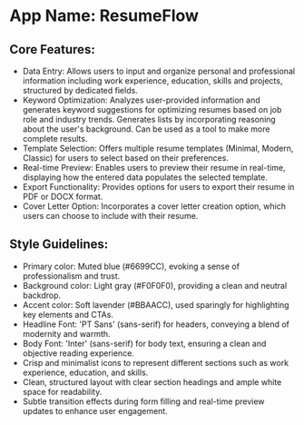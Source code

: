 # **App Name**: ResumeFlow

## Core Features:

- Data Entry: Allows users to input and organize personal and professional information including work experience, education, skills and projects, structured by dedicated fields.
- Keyword Optimization: Analyzes user-provided information and generates keyword suggestions for optimizing resumes based on job role and industry trends. Generates lists by incorporating reasoning about the user's background. Can be used as a tool to make more complete results.
- Template Selection: Offers multiple resume templates (Minimal, Modern, Classic) for users to select based on their preferences.
- Real-time Preview: Enables users to preview their resume in real-time, displaying how the entered data populates the selected template.
- Export Functionality: Provides options for users to export their resume in PDF or DOCX format.
- Cover Letter Option: Incorporates a cover letter creation option, which users can choose to include with their resume.

## Style Guidelines:

- Primary color: Muted blue (#6699CC), evoking a sense of professionalism and trust.
- Background color: Light gray (#F0F0F0), providing a clean and neutral backdrop.
- Accent color: Soft lavender (#BBAACC), used sparingly for highlighting key elements and CTAs.
- Headline Font: 'PT Sans' (sans-serif) for headers, conveying a blend of modernity and warmth.
- Body Font: 'Inter' (sans-serif) for body text, ensuring a clean and objective reading experience.
- Crisp and minimalist icons to represent different sections such as work experience, education, and skills.
- Clean, structured layout with clear section headings and ample white space for readability.
- Subtle transition effects during form filling and real-time preview updates to enhance user engagement.
